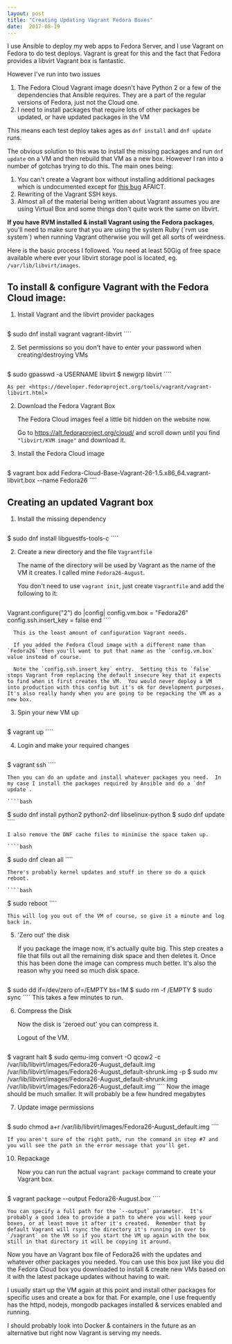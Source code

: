 ```yaml
---
layout: post
title: "Creating Updating Vagrant Fedora Boxes"
date:  2017-08-19
---
```


I use Ansible to deploy my web apps to Fedora Server, and I use Vagrant on Fedora to do test deploys.   Vagrant is great for this and the fact that Fedora provides a libvirt Vagrant box is fantastic.

However I've run into two issues

1. The Fedora Cloud Vagrant image doesn't have Python 2 or a few of the dependencies
that Ansible requires.  They are a part of the regular versions of Fedora, just not
the Cloud one.
2. I need to install packages that require lots of other packages be updated, or have updated packages in the VM

This means each test deploy takes ages as `dnf install` and `dnf update` runs.

The obvious solution to this was to install the missing packages and run `dnf update`
on a VM and then rebuild that VM as a new box.  However I ran into a number of gotchas
trying to do this.  The main ones being:

1. You can't create a Vagrant box without installing additional packages which is undocumented except for [this bug](https://bugzilla.redhat.com/show_bug.cgi?id=1292217) AFAICT.
2. Rewriting of the Vagrant SSH keys.  
3. Almost all of the material being written about Vagrant assumes you are using Virtual Box and some things don't quite work the same on libvirt.

<div class='callout' markdown="1">
<b>If you have RVM installed & install Vagrant using the Fedora packages</b>, you'll need to make sure that you are using the system Ruby (`rvm use system`) when running Vagrant otherwise you will get all sorts of weirdness.
</div>

Here is the basic process I followed.  You need at least 50Gig of free space available where ever your libvirt storage pool is located, eg. `/var/lib/libvirt/images`.

## To install & configure Vagrant with the Fedora Cloud image:

1. Install Vagrant and the libvirt provider packages

    ````bash
$ sudo dnf install vagrant vagrant-libvirt
    ````

2. Set permissions so you don't have to enter your password when creating/destroying VMs

    ````bash
$ sudo gpasswd -a USERNAME libvirt
$ newgrp libvirt
    ````

    As per <https://developer.fedoraproject.org/tools/vagrant/vagrant-libvirt.html>

2. Download the Fedora Vagrant Box

    The Fedora Cloud images feel a little bit hidden on the website now.  

    Go to  <https://alt.fedoraproject.org/cloud/> and scroll down until you find `"libvirt/KVM image"` and download it.

3. Install the Fedora Cloud image

    ````bash
$ vagrant box add Fedora-Cloud-Base-Vagrant-26-1.5.x86_64.vagrant-libvirt.box --name Fedora26
    ````

## Creating an updated Vagrant box

1. Install the missing dependency

    ````bash
$ sudo dnf install libguestfs-tools-c
    ````

2. Create a new directory and the file `Vagrantfile`

    The name of the directory will be used by Vagrant as the name of the VM it creates.  I called mine `Fedora26-August`.

    You don't need to use `vagrant init`, just create `Vagrantfile` and add the following to it:

      ````ruby
Vagrant.configure("2") do |config|
  config.vm.box = "Fedora26"
  config.ssh.insert_key = false
end
      ````

      This is the least amount of configuration Vagrant needs.

      If you added the Fedora Cloud image with a different name than `Fedora26` then you'll want to put that name as the `config.vm.box` value instead of course.

      Note the `config.ssh.insert_key` entry.  Setting this to `false` stops Vagrant from replacing the default insecure key that it expects to find when it first creates the VM.  You would never deploy a VM into production with this config but it's ok for development purposes.  It's also really handy when you are going to be repacking the VM as a new box.

3. Spin your new VM up

    ````bash
$ vagrant up
    ````

4. Login and make your required changes

    ````bash
$ vagrant ssh
    ````

    Then you can do an update and install whatever packages you need.  In my case I install the packages required by Ansible and do a `dnf update`.

    ````bash
$ sudo dnf install python2 python2-dnf libselinux-python
$ sudo dnf update
    ````

    I also remove the DNF cache files to minimise the space taken up.

    ````bash
$ sudo dnf clean all
    ````

    There's probably kernel updates and stuff in there so do a quick reboot.

    ````bash
$ sudo reboot
    ````

    This will log you out of the VM of course, so give it a minute and log back in.

5. 'Zero out' the disk

    If you package the image now, it's actually quite big.  This step creates a file that fills out all the remaining disk space and then deletes it.  Once this has been done the image can compress much better.  It's also the reason why you need so much disk space.

    ````bash
$ sudo dd if=/dev/zero of=/EMPTY bs=1M
$ sudo rm -f /EMPTY
$ sudo sync
    ````
    This takes a few minutes to run.

6. Compress the Disk

    Now the disk is 'zeroed out' you can compress it.

    Logout of the VM.

    ````bash
$ vagrant halt
$ sudo qemu-img convert -O qcow2 -c /var/lib/libvirt/images/Fedora26-August_default.img /var/lib/libvirt/images/Fedora26-August_default-shrunk.img -p
$ sudo mv /var/lib/libvirt/images/Fedora26-August_default-shrunk.img /var/lib/libvirt/images/Fedora26-August_default.img
    ````
    Now the image should be much smaller.  It will probably be a few hundred megabytes

7. Update image permissions

    ````bash
$ sudo chmod a+r /var/lib/libvirt/images/Fedora26-August_default.img
    ````

    If you aren't sure of the right path, run the command in step #7 and you will see the path in the error message that you'll get.

10. Repackage

    Now you can run the actual `vagrant package` command to create your Vagrant box.

    ````bash
$ vagrant package --output Fedora26-August.box
    ````

    You can specify a full path for the `--output` parameter.  It's probably a good idea to provide a path to where you will keep your boxes, or at least move it after it's created.  Remember that by default Vagrant will rsync the directory it's running in over to `/vagrant` on the VM so if you start the VM up again with the box still in that directory it will be copying it around.

Now you have an Vagrant box file of Fedora26 with the updates and whatever other packages you needed.  You can use this box just like you did the Fedora Cloud box you downloaded to install & create new VMs based on it with the latest package updates without having to wait.

I usually start up the VM again at this point and install other packages for specific uses and create a box for that.  For example, one I use frequently has the httpd, nodejs, mongodb packages installed & services enabled and running.

I should probably look into Docker & containers in the future as an alternative but right now Vagrant is serving my needs.
